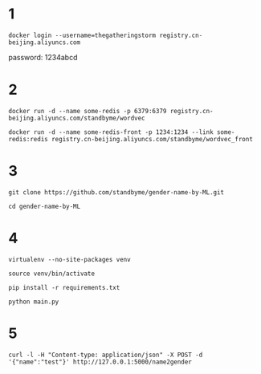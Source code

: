 # 1
`docker login --username=thegatheringstorm registry.cn-beijing.aliyuncs.com`

password: 1234abcd
# 2
`docker run -d --name some-redis -p 6379:6379 registry.cn-beijing.aliyuncs.com/standbyme/wordvec`

`docker run -d --name some-redis-front -p 1234:1234 --link some-redis:redis registry.cn-beijing.aliyuncs.com/standbyme/wordvec_front`
# 3
`git clone https://github.com/standbyme/gender-name-by-ML.git`

`cd gender-name-by-ML`
# 4
`virtualenv --no-site-packages venv`

`source venv/bin/activate`

`pip install -r requirements.txt`

`python main.py`
# 5
`curl -l -H "Content-type: application/json" -X POST -d '{"name":"test"}' http://127.0.0.1:5000/name2gender`